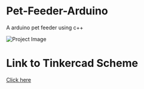 # Pet-Feeder-Arduino
A arduino pet feeder using c++

![Project Image](https://csg.tinkercad.com/things/5ObVhtPXsZ9/t725.png?rev=1639231926448000000&s=&v=1&type=circuits)

# Link to Tinkercad Scheme
[Click here](image.png)
